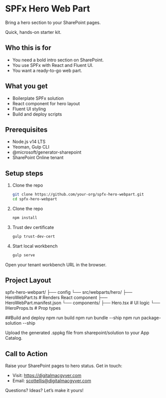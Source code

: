 # SPFx Hero Web Part

Bring a hero section to your SharePoint pages.

Quick, hands-on starter kit.

## Who this is for

- You need a bold intro section on SharePoint.
- You use SPFx with React and Fluent UI.
- You want a ready-to-go web part.

## What you get

- Boilerplate SPFx solution
- React component for hero layout
- Fluent UI styling
- Build and deploy scripts

## Prerequisites

- Node.js v14 LTS
- Yeoman, Gulp CLI
- @microsoft/generator-sharepoint
- SharePoint Online tenant

## Setup steps

1. Clone the repo
   ```bash
   git clone https://github.com/your-org/spfx-hero-webpart.git
   cd spfx-hero-webpart

2. Clone the repo
   ```bash
   npm install

3. Trust dev certificate
   ```bash
   gulp trust-dev-cert
   
4. Start local workbench
   ```bash
   gulp serve
   
Open your tenant workbench URL in the browser.

## Project Layout
spfx-hero-webpart/
├── config
└── src/webparts/hero/
    ├── HeroWebPart.ts            # Renders React component
    ├── HeroWebPart.manifest.json
    └── components/
        ├── Hero.tsx              # UI logic
        └── IHeroProps.ts         # Prop types

##Build and deploy
    npm run build
    npm run bundle --ship
    npm run package-solution --ship

Upload the generated .sppkg file from sharepoint/solution to your App Catalog.

## Call to Action

Raise your SharePoint pages to hero status. Get in touch:
- Visit: https://digitalmacgyver.com
- Email: scottellis@digitalmacgyver.com

Questions? Ideas? Let’s make it yours!
   
